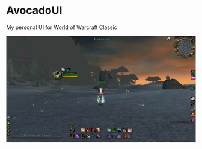 # AvocadoUI

My personal UI for World of Warcraft Classic

![alt](https://raw.githubusercontent.com/iamplex/AvocadoUI/master/Screenshot.jpg?raw=true)
